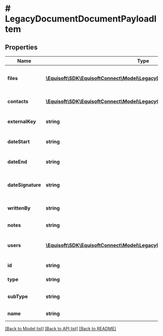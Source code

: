 # # LegacyDocumentDocumentPayloadItem

## Properties

Name | Type | Description | Notes
------------ | ------------- | ------------- | -------------
**files** | [**\Equisoft\SDK\EquisoftConnect\Model\LegacyDocumentBase64FilePayloadItem[]**](LegacyDocumentBase64FilePayloadItem.md) | Files contained inside the document | [optional] 
**contacts** | [**\Equisoft\SDK\EquisoftConnect\Model\LegacyContactContactPayloadItem[]**](LegacyContactContactPayloadItem.md) | List of linked contacts | [optional] 
**externalKey** | **string** | external key of the document | [optional] 
**dateStart** | **string** | date start of the document | [optional] 
**dateEnd** | **string** | date end of the document | [optional] 
**dateSignature** | **string** | date signature of the document | [optional] 
**writtenBy** | **string** | author of the document | [optional] 
**notes** | **string** | notes of the document | [optional] 
**users** | [**\Equisoft\SDK\EquisoftConnect\Model\LegacyUser[]**](LegacyUser.md) | users related to the document | [optional] 
**id** | **string** | id of the document | [optional] 
**type** | **string** | type of the document | [optional] 
**subType** | **string** | subtype of the document | [optional] 
**name** | **string** | name of the document | [optional] 

[[Back to Model list]](../../README.md#documentation-for-models) [[Back to API list]](../../README.md#documentation-for-api-endpoints) [[Back to README]](../../README.md)


